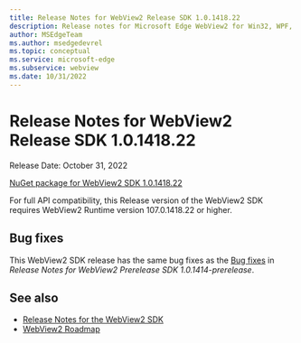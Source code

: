 ```yaml
---
title: Release Notes for WebView2 Release SDK 1.0.1418.22
description: Release notes for Microsoft Edge WebView2 for Win32, WPF, and WinForms, covering new features, APIs, and fixes.
author: MSEdgeTeam
ms.author: msedgedevrel
ms.topic: conceptual
ms.service: microsoft-edge
ms.subservice: webview
ms.date: 10/31/2022
---
```

# Release Notes for WebView2 Release SDK 1.0.1418.22

Release Date: October 31, 2022

[NuGet package for WebView2 SDK 1.0.1418.22](https://www.nuget.org/packages/Microsoft.Web.WebView2/1.0.1418.22)

For full API compatibility, this Release version of the WebView2 SDK requires WebView2 Runtime version 107.0.1418.22 or higher.


<!-- ====================================================================== -->
## Bug fixes

This WebView2 SDK release has the same bug fixes as the [Bug fixes](./1-0-1414-prerelease.md#bug-fixes-for-101414-prerelease) in _Release Notes for WebView2 Prerelease SDK 1.0.1414-prerelease_.


<!-- ====================================================================== -->
## See also

* [Release Notes for the WebView2 SDK](./index.md)
* [WebView2 Roadmap](../roadmap.md)

